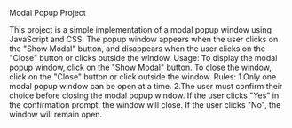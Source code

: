 Modal Popup Project

This project is a simple implementation of a modal popup window using JavaScript and CSS.
The popup window appears when the user clicks on the "Show Modal" button, and disappears when the user clicks on the "Close" button or clicks outside the window.
Usage:
To display the modal popup window, click on the "Show Modal" button. To close the window, click on the "Close" button or click outside the window.
Rules:
1.Only one modal popup window can be open at a time.
2.The user must confirm their choice before closing the modal popup window. 
If the user clicks "Yes" in the confirmation prompt, the window will close. If the user clicks "No", the window will remain open.
